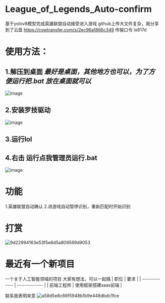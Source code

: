 # League_of_Legends_Auto-confirm
基于yolov8模型完成英雄联盟自动接受进入游戏
github上传大文件复杂，我分享到了云盘
https://cowtransfer.com/s/2ec96a1866c349  传输口令 lx817d 

# 使用方法：
## 1.解压到桌面 *最好是桌面，其他地方也可以，为了方便运行把.bat 放在桌面就可以*
![image](https://github.com/kkive/League_of_Legends_Auto-confirm/assets/51246778/238f7602-d05d-47e9-9b83-dd3394397ad5)
## 2.安装罗技驱动
![image](https://github.com/kkive/League_of_Legends_Auto-confirm/assets/51246778/cf0ac401-de85-407a-968a-f372554137a2)
## 3.运行lol
## 4.右击 **运行点我管理员运行.bat**
![image](https://github.com/kkive/League_of_Legends_Auto-confirm/assets/51246778/a84df6f5-4c86-40a0-9a1f-9a57e37fb1a4)


# 功能
1.英雄联盟自动确认
2.进游戏自动暂停识别，重新匹配时开始识别

# 打赏
![9d22994163e53f5e8d5a809569d9053](https://github.com/kkive/League_of_Legends_Auto-confirm/assets/51246778/043b94e9-4226-46fc-a67d-45649b3d9fb4)

# 最近有一个新项目
一个关于人工智能领域的项目
大家有想法，可以一起搞
| 职位  | 要求 |
| ------------- | ------------- |
| 前端工程师  | 使用框架搭建saas前端  |


联系我表明来意
![a58d5e8c66f5948b1b9e448dbdc1fce](https://github.com/kkive/League_of_Legends_Auto-confirm/assets/51246778/8a2b8fc6-67d5-409b-932a-7b2833a3ea02)
